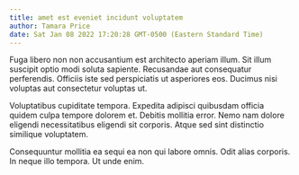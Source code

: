 ```yaml
---
title: amet est eveniet incidunt voluptatem
author: Tamara Price
date: Sat Jan 08 2022 17:20:28 GMT-0500 (Eastern Standard Time)
---
```

Fuga libero non non accusantium est architecto aperiam illum. Sit illum suscipit optio modi soluta sapiente. Recusandae aut consequatur perferendis. Officiis iste sed perspiciatis ut asperiores eos. Ducimus nisi voluptas aut consectetur voluptas ut.

 Voluptatibus cupiditate tempora. Expedita adipisci quibusdam officia quidem culpa tempore dolorem et. Debitis mollitia error. Nemo nam dolore eligendi necessitatibus eligendi sit corporis. Atque sed sint distinctio similique voluptatem.

 Consequuntur mollitia ea sequi ea non qui labore omnis. Odit alias corporis. In neque illo tempora. Ut unde enim.